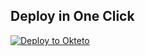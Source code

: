 
## Deploy in One Click

[![Deploy to Okteto](https://okteto.com/develop-okteto.svg)](https://cloud.okteto.com/deploy?repository=https://github.com/Leotr86/tguploaderv8okteto/blob)



